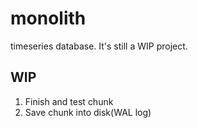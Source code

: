 # monolith
timeseries database. It's still a WIP project.

## WIP
1. Finish and test chunk
2. Save chunk into disk(WAL log)
